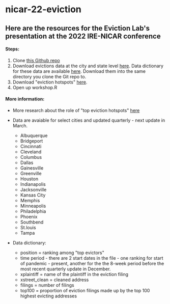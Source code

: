 # nicar-22-eviction


## Here are the resources for the Eviction Lab's presentation at the 2022 IRE-NICAR conference 

#### Steps: 
1. Clone [this Github repo](https://git-scm.com/book/en/v2/Git-Basics-Getting-a-Git-Repository)
2. Download evictions data at the city and state level [here](https://evictionlab.org/eviction-tracking/get-the-data/). Data dictionary for these data are available [here](https://eviction-lab-data-downloads.s3.amazonaws.com/ets/data_dictionary_weekly_monthly.xlsx). Download them into the same directory you clone the Git repo to. 
3. Download "eviction hotspots" [here](https://eviction-lab-data-downloads.s3.amazonaws.com/ets/hotspots_reports.zip).
4. Open up workshop.R

#### More information:          
* More research about the role of "top eviction hotspots" [here](https://evictionlab.org/top-evicting-landlords-drive-us-eviction-crisis/)
* Data are avaiable for select cities and updated quarterly - next update in March.
  * Albuquerque
  * Bridgeport   
  * Cincinnati   
  * Cleveland    
  * Columbus     
  * Dallas   
  * Gainesville  
  * Greenville  
  * Houston      
  * Indianapolis 
  * Jacksonville 
  * Kansas City   
  * Memphis      
  * Minneapolis  
  * Philadelphia 
  * Phoenix      
  * Southbend    
  * St.louis      
  * Tampa 

* Data dictionary:     
  *  position = ranking among "top evictors"
  *  time period - there are 2 start dates in the file - one ranking for start of pandemic - present, another for the the 8-week period before the most recent quarterly update in December. 
  *  xplaintiff = name of the plaintiff in the eviction filing
  *  xstreet_clean = cleaned address 
  *  filings = number of filings 
  *  top100 = proportion of eviction filings made up by the top 100 highest evicting addresses

